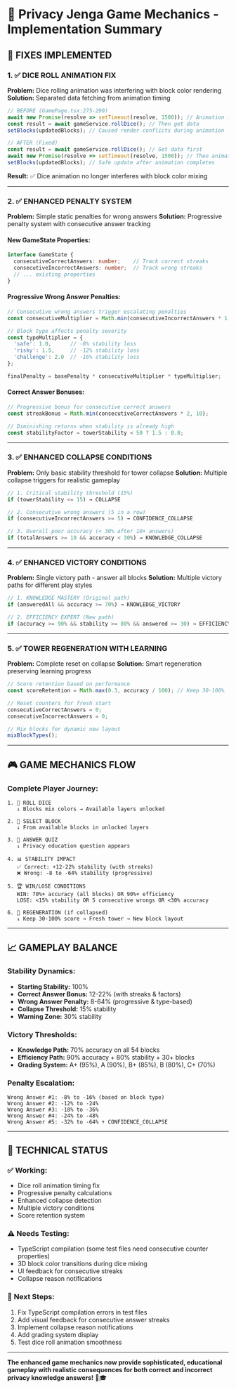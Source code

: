 # 🎯 Privacy Jenga Game Mechanics - Implementation Summary

## 🚀 **FIXES IMPLEMENTED**

### 1. ✅ **DICE ROLL ANIMATION FIX**
**Problem:** Dice rolling animation was interfering with block color rendering
**Solution:** Separated data fetching from animation timing

```typescript
// BEFORE (GamePage.tsx:275-290)
await new Promise(resolve => setTimeout(resolve, 1500)); // Animation first
const result = await gameService.rollDice(); // Then get data
setBlocks(updatedBlocks); // Caused render conflicts during animation

// AFTER (Fixed)
const result = await gameService.rollDice(); // Get data first
await new Promise(resolve => setTimeout(resolve, 1500)); // Then animate
setBlocks(updatedBlocks); // Safe update after animation completes
```

**Result:** ✅ Dice animation no longer interferes with block color mixing

---

### 2. ✅ **ENHANCED PENALTY SYSTEM**
**Problem:** Simple static penalties for wrong answers
**Solution:** Progressive penalty system with consecutive answer tracking

#### **New GameState Properties:**
```typescript
interface GameState {
  consecutiveCorrectAnswers: number;    // Track correct streaks
  consecutiveIncorrectAnswers: number;  // Track wrong streaks
  // ... existing properties
}
```

#### **Progressive Wrong Answer Penalties:**
```typescript
// Consecutive wrong answers trigger escalating penalties
const consecutiveMultiplier = Math.min(consecutiveIncorrectAnswers * 1.5, 4.0);

// Block type affects penalty severity
const typeMultiplier = {
  'safe': 1.0,      // -8% stability loss
  'risky': 1.5,     // -12% stability loss  
  'challenge': 2.0  // -16% stability loss
};

finalPenalty = basePenalty * consecutiveMultiplier * typeMultiplier;
```

#### **Correct Answer Bonuses:**
```typescript
// Progressive bonus for consecutive correct answers
const streakBonus = Math.min(consecutiveCorrectAnswers * 2, 10);

// Diminishing returns when stability is already high
const stabilityFactor = towerStability < 50 ? 1.5 : 0.8;
```

---

### 3. ✅ **ENHANCED COLLAPSE CONDITIONS**
**Problem:** Only basic stability threshold for tower collapse
**Solution:** Multiple collapse triggers for realistic gameplay

```typescript
// 1. Critical stability threshold (15%)
if (towerStability <= 15) → COLLAPSE

// 2. Consecutive wrong answers (5 in a row)
if (consecutiveIncorrectAnswers >= 5) → CONFIDENCE_COLLAPSE

// 3. Overall poor accuracy (< 30% after 10+ answers)
if (totalAnswers >= 10 && accuracy < 30%) → KNOWLEDGE_COLLAPSE
```

---

### 4. ✅ **ENHANCED VICTORY CONDITIONS**
**Problem:** Single victory path - answer all blocks
**Solution:** Multiple victory paths for different play styles

```typescript
// 1. KNOWLEDGE MASTERY (Original path)
if (answeredAll && accuracy >= 70%) → KNOWLEDGE_VICTORY

// 2. EFFICIENCY EXPERT (New path)
if (accuracy >= 90% && stability >= 80% && answered >= 30) → EFFICIENCY_VICTORY
```

---

### 5. ✅ **TOWER REGENERATION WITH LEARNING**
**Problem:** Complete reset on collapse
**Solution:** Smart regeneration preserving learning progress

```typescript
// Score retention based on performance
const scoreRetention = Math.max(0.3, accuracy / 100); // Keep 30-100%

// Reset counters for fresh start
consecutiveCorrectAnswers = 0;
consecutiveIncorrectAnswers = 0;

// Mix blocks for dynamic new layout
mixBlockTypes();
```

---

## 🎮 **GAME MECHANICS FLOW**

### **Complete Player Journey:**
```
1. 🎲 ROLL DICE
   ↓ Blocks mix colors → Available layers unlocked
   
2. 🎯 SELECT BLOCK  
   ↓ From available blocks in unlocked layers
   
3. 🧠 ANSWER QUIZ
   ↓ Privacy education question appears
   
4. 📊 STABILITY IMPACT
   ✅ Correct: +12-22% stability (with streaks)
   ❌ Wrong: -8 to -64% stability (progressive)
   
5. 🏆 WIN/LOSE CONDITIONS
   WIN: 70%+ accuracy (all blocks) OR 90%+ efficiency  
   LOSE: <15% stability OR 5 consecutive wrongs OR <30% accuracy
   
6. 🔄 REGENERATION (if collapsed)
   ↓ Keep 30-100% score → Fresh tower → New block layout
```

---

## 📈 **GAMEPLAY BALANCE**

### **Stability Dynamics:**
- **Starting Stability:** 100%
- **Correct Answer Bonus:** 12-22% (with streaks & factors)
- **Wrong Answer Penalty:** 8-64% (progressive & type-based)
- **Collapse Threshold:** 15% stability
- **Warning Zone:** 30% stability

### **Victory Thresholds:**
- **Knowledge Path:** 70% accuracy on all 54 blocks
- **Efficiency Path:** 90% accuracy + 80% stability + 30+ blocks
- **Grading System:** A+ (95%), A (90%), B+ (85%), B (80%), C+ (70%)

### **Penalty Escalation:**
```
Wrong Answer #1: -8% to -16% (based on block type)
Wrong Answer #2: -12% to -24% 
Wrong Answer #3: -18% to -36%
Wrong Answer #4: -24% to -48%
Wrong Answer #5: -32% to -64% + CONFIDENCE_COLLAPSE
```

---

## 🔧 **TECHNICAL STATUS**

### ✅ **Working:**
- Dice roll animation timing fix
- Progressive penalty calculations  
- Enhanced collapse detection
- Multiple victory conditions
- Score retention system

### ⚠️ **Needs Testing:**
- TypeScript compilation (some test files need consecutive counter properties)
- 3D block color transitions during dice mixing
- UI feedback for consecutive streaks
- Collapse reason notifications

### 🎯 **Next Steps:**
1. Fix TypeScript compilation errors in test files
2. Add visual feedback for consecutive answer streaks
3. Implement collapse reason notifications
4. Add grading system display
5. Test dice roll animation smoothness

---

**The enhanced game mechanics now provide sophisticated, educational gameplay with realistic consequences for both correct and incorrect privacy knowledge answers!** 🎯🎓
